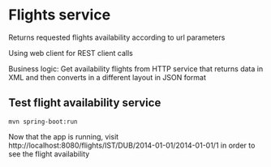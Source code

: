 # Flights service
Returns requested flights availability according to url parameters

Using web client for REST client calls

Business logic: Get availability flights from HTTP service that returns data in XML and then converts in a different layout in JSON format

## Test flight availability service
```
mvn spring-boot:run
```

Now that the app is running, visit http://localhost:8080/flights/IST/DUB/2014-01-01/2014-01-01/1 in order to see the flight availability
